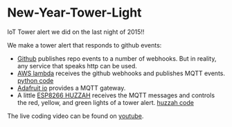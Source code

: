 # New-Year-Tower-Light
IoT Tower alert we did on the last night of 2015!!

We make a tower alert that responds to github events:

- [Github] publishes repo events to a number of webhooks. But in reality, any service that speaks http can be used.
- [AWS lambda] receives the github webhooks and publishes MQTT events. [python code](lambda/)
- [Adafruit io] provides a MQTT gateway.
- A little [ESP8266 HUZZAH] receives the MQTT messages and controls the red, yellow, and green lights of a tower alert. [huzzah code](esp8266/)

The live coding video can be found on [youtube].

[Github]: https://www.github.com/
[Adafruit io]: https://io.adafruit.com/
[ESP8266 HUZZAH]: https://www.adafruit.com/products/2471
[AWS lambda]: https://aws.amazon.com/lambda
[youtube]: https://www.youtube.com/watch?v=TnjIXlnaN00
